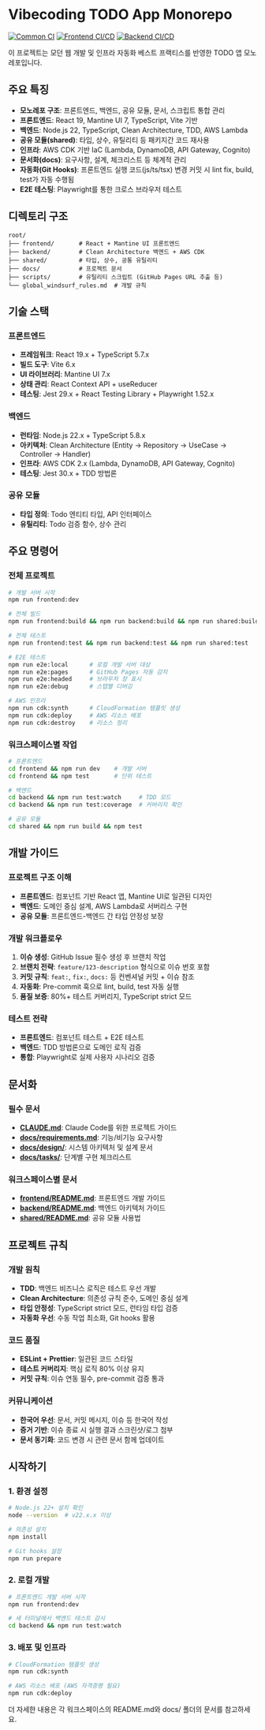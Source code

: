 # Vibecoding TODO App Monorepo

[![Common CI](https://github.com/Hands-On-Vibe-Coding/handson-vibecoding-demo/workflows/Common%20CI/badge.svg)](https://github.com/Hands-On-Vibe-Coding/handson-vibecoding-demo/actions/workflows/common.yml)
[![Frontend CI/CD](https://github.com/Hands-On-Vibe-Coding/handson-vibecoding-demo/workflows/Frontend%20CI%2FCD/badge.svg)](https://github.com/Hands-On-Vibe-Coding/handson-vibecoding-demo/actions/workflows/frontend.yml)
[![Backend CI/CD](https://github.com/Hands-On-Vibe-Coding/handson-vibecoding-demo/workflows/Backend%20CI%2FCD/badge.svg)](https://github.com/Hands-On-Vibe-Coding/handson-vibecoding-demo/actions/workflows/backend.yml)

이 프로젝트는 모던 웹 개발 및 인프라 자동화 베스트 프랙티스를 반영한 TODO 앱 모노레포입니다.

## 주요 특징

- **모노레포 구조**: 프론트엔드, 백엔드, 공유 모듈, 문서, 스크립트 통합 관리
- **프론트엔드**: React 19, Mantine UI 7, TypeScript, Vite 기반
- **백엔드**: Node.js 22, TypeScript, Clean Architecture, TDD, AWS Lambda
- **공유 모듈(shared)**: 타입, 상수, 유틸리티 등 패키지간 코드 재사용
- **인프라**: AWS CDK 기반 IaC (Lambda, DynamoDB, API Gateway, Cognito)
- **문서화(docs)**: 요구사항, 설계, 체크리스트 등 체계적 관리
- **자동화(Git Hooks)**: 프론트엔드 실행 코드(js/ts/tsx) 변경 커밋 시 lint fix, build, test가 자동 수행됨
- **E2E 테스팅**: Playwright를 통한 크로스 브라우저 테스트

## 디렉토리 구조

```text
root/
├── frontend/       # React + Mantine UI 프론트엔드
├── backend/        # Clean Architecture 백엔드 + AWS CDK
├── shared/         # 타입, 상수, 공통 유틸리티
├── docs/           # 프로젝트 문서
├── scripts/        # 유틸리티 스크립트 (GitHub Pages URL 추출 등)
└── global_windsurf_rules.md  # 개발 규칙
```

## 기술 스택

### 프론트엔드

- **프레임워크**: React 19.x + TypeScript 5.7.x
- **빌드 도구**: Vite 6.x
- **UI 라이브러리**: Mantine UI 7.x
- **상태 관리**: React Context API + useReducer
- **테스팅**: Jest 29.x + React Testing Library + Playwright 1.52.x

### 백엔드

- **런타임**: Node.js 22.x + TypeScript 5.8.x
- **아키텍처**: Clean Architecture (Entity → Repository → UseCase → Controller → Handler)
- **인프라**: AWS CDK 2.x (Lambda, DynamoDB, API Gateway, Cognito)
- **테스팅**: Jest 30.x + TDD 방법론

### 공유 모듈

- **타입 정의**: Todo 엔티티 타입, API 인터페이스
- **유틸리티**: Todo 검증 함수, 상수 관리

## 주요 명령어

### 전체 프로젝트

```bash
# 개발 서버 시작
npm run frontend:dev

# 전체 빌드
npm run frontend:build && npm run backend:build && npm run shared:build

# 전체 테스트
npm run frontend:test && npm run backend:test && npm run shared:test

# E2E 테스트
npm run e2e:local      # 로컬 개발 서버 대상
npm run e2e:pages      # GitHub Pages 자동 감지
npm run e2e:headed     # 브라우저 창 표시
npm run e2e:debug      # 스텝별 디버깅

# AWS 인프라
npm run cdk:synth      # CloudFormation 템플릿 생성
npm run cdk:deploy     # AWS 리소스 배포
npm run cdk:destroy    # 리소스 정리
```

### 워크스페이스별 작업

```bash
# 프론트엔드
cd frontend && npm run dev    # 개발 서버
cd frontend && npm test       # 단위 테스트

# 백엔드
cd backend && npm run test:watch     # TDD 모드
cd backend && npm run test:coverage  # 커버리지 확인

# 공유 모듈
cd shared && npm run build && npm test
```

## 개발 가이드

### 프로젝트 구조 이해

- **프론트엔드**: 컴포넌트 기반 React 앱, Mantine UI로 일관된 디자인
- **백엔드**: 도메인 중심 설계, AWS Lambda로 서버리스 구현
- **공유 모듈**: 프론트엔드-백엔드 간 타입 안정성 보장

### 개발 워크플로우

1. **이슈 생성**: GitHub Issue 필수 생성 후 브랜치 작업
2. **브랜치 전략**: `feature/123-description` 형식으로 이슈 번호 포함
3. **커밋 규칙**: `feat:`, `fix:`, `docs:` 등 컨벤셔널 커밋 + 이슈 참조
4. **자동화**: Pre-commit 훅으로 lint, build, test 자동 실행
5. **품질 보증**: 80%+ 테스트 커버리지, TypeScript strict 모드

### 테스트 전략

- **프론트엔드**: 컴포넌트 테스트 + E2E 테스트
- **백엔드**: TDD 방법론으로 도메인 로직 검증
- **통합**: Playwright로 실제 사용자 시나리오 검증

## 문서화

### 필수 문서

- **[CLAUDE.md](./CLAUDE.md)**: Claude Code를 위한 프로젝트 가이드
- **[docs/requirements.md](./docs/requirements.md)**: 기능/비기능 요구사항
- **[docs/design/](./docs/design/)**: 시스템 아키텍처 및 설계 문서
- **[docs/tasks/](./docs/tasks/)**: 단계별 구현 체크리스트

### 워크스페이스별 문서

- **[frontend/README.md](./frontend/README.md)**: 프론트엔드 개발 가이드
- **[backend/README.md](./backend/README.md)**: 백엔드 아키텍처 가이드
- **[shared/README.md](./shared/README.md)**: 공유 모듈 사용법

## 프로젝트 규칙

### 개발 원칙

- **TDD**: 백엔드 비즈니스 로직은 테스트 우선 개발
- **Clean Architecture**: 의존성 규칙 준수, 도메인 중심 설계
- **타입 안정성**: TypeScript strict 모드, 런타임 타입 검증
- **자동화 우선**: 수동 작업 최소화, Git hooks 활용

### 코드 품질

- **ESLint + Prettier**: 일관된 코드 스타일
- **테스트 커버리지**: 핵심 로직 80% 이상 유지
- **커밋 규칙**: 이슈 연동 필수, pre-commit 검증 통과

### 커뮤니케이션

- **한국어 우선**: 문서, 커밋 메시지, 이슈 등 한국어 작성
- **증거 기반**: 이슈 종료 시 실행 결과 스크린샷/로그 첨부
- **문서 동기화**: 코드 변경 시 관련 문서 함께 업데이트

## 시작하기

### 1. 환경 설정

```bash
# Node.js 22+ 설치 확인
node --version  # v22.x.x 이상

# 의존성 설치
npm install

# Git hooks 설정
npm run prepare
```

### 2. 로컬 개발

```bash
# 프론트엔드 개발 서버 시작
npm run frontend:dev

# 새 터미널에서 백엔드 테스트 감시
cd backend && npm run test:watch
```

### 3. 배포 및 인프라

```bash
# CloudFormation 템플릿 생성
npm run cdk:synth

# AWS 리소스 배포 (AWS 자격증명 필요)
npm run cdk:deploy
```

더 자세한 내용은 각 워크스페이스의 README.md와 docs/ 폴더의 문서를 참고하세요.

